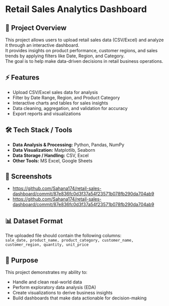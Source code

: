 # Retail Sales Analytics Dashboard

## 📌 Project Overview
This project allows users to upload retail sales data (CSV/Excel) and analyze it through an interactive dashboard.  
It provides insights on product performance, customer regions, and sales trends by applying filters like Date, Region, and Category.  
The goal is to help make data-driven decisions in retail business operations.

## ⚡ Features
- Upload CSV/Excel sales data for analysis  
- Filter by Date Range, Region, and Product Category  
- Interactive charts and tables for sales insights  
- Data cleaning, aggregation, and validation for accuracy  
- Export reports and visualizations 

## 🛠 Tech Stack / Tools
- **Data Analysis & Processing:** Python, Pandas, NumPy  
- **Data Visualization:** Matplotlib, Seaborn 
- **Data Storage / Handling:** CSV, Excel  
- **Other Tools:** MS Excel, Google Sheets

 ## 📸 Screenshots
- https://github.com/Sahana174/retail-sales-dashboard/commit/87e836fc0d3f37a54f23571b078fb290da704ab9
- https://github.com/Sahana174/retail-sales-dashboard/commit/87e836fc0d3f37a54f23571b078fb290da704ab9

## 📊 Dataset Format
The uploaded file should contain the following columns:  
`sale_date, product_name, product_category, customer_name, customer_region, quantity, unit_price`





## 🎯 Purpose
This project demonstrates my ability to:  
- Handle and clean real-world data  
- Perform exploratory data analysis (EDA)  
- Create visualizations to derive business insights  
- Build dashboards that make data actionable for decision-making
